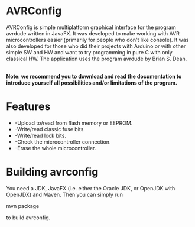 # AVRConfig
<div id="text">
<p>AVRConfig is simple multiplatform graphical interface for the program avrdude written in JavaFX. It was developed to make working with AVR microcontrollers easier (primarily for people who don't like console). It was also developed for those who did their projects with Arduino or with other simple SW and HW and want to try programming in pure C with only classical HW. The application uses the program avrdude by Brian S. Dean.</p>
<br>
<b>Note: we recommend you to download and read the documentation to introduce yourself all possibilities and/or limitations of the program.</b>
<br>
<h1>Features</h1>
<ul id="pouziti">
<li>-Upload to/read from flash memory or EEPROM.</li>
<li>-Write/read classic fuse bits.</li>
<li>-Write/read lock bits.</li>
<li>-Check the microcontroller connection.</li>
<li>-Erase the whole microcontroller.</li>
</ul>
<h1>Building avrconfig</h1>
<p>You need a JDK, JavaFX (i.e. either the Oracle JDK, or OpenJDK with OpenJDX) and Maven. Then you can simply run</p>
	mvn package
<p>to build avrconfig.</p>

